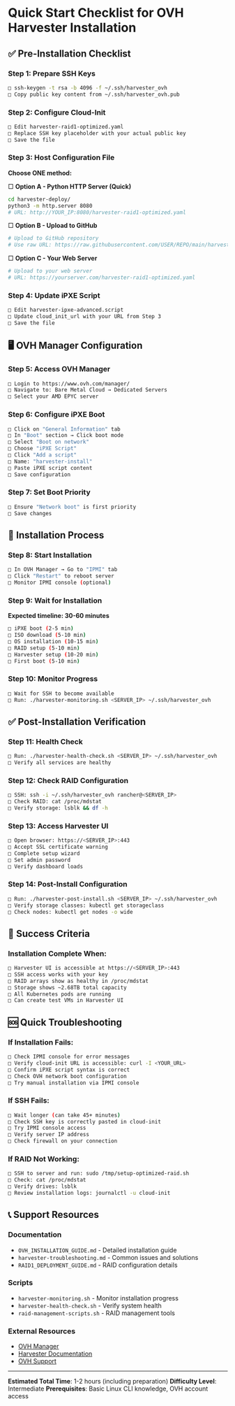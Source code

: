 # Quick Start Checklist for OVH Harvester Installation

## ✅ Pre-Installation Checklist

### Step 1: Prepare SSH Keys
```bash
□ ssh-keygen -t rsa -b 4096 -f ~/.ssh/harvester_ovh
□ Copy public key content from ~/.ssh/harvester_ovh.pub
```

### Step 2: Configure Cloud-Init
```bash
□ Edit harvester-raid1-optimized.yaml
□ Replace SSH key placeholder with your actual public key
□ Save the file
```

### Step 3: Host Configuration File
**Choose ONE method:**

□ **Option A - Python HTTP Server (Quick)**
```bash
cd harvester-deploy/
python3 -m http.server 8080
# URL: http://YOUR_IP:8080/harvester-raid1-optimized.yaml
```

□ **Option B - Upload to GitHub**
```bash
# Upload to GitHub repository
# Use raw URL: https://raw.githubusercontent.com/USER/REPO/main/harvester-raid1-optimized.yaml
```

□ **Option C - Your Web Server**
```bash
# Upload to your web server
# URL: https://yourserver.com/harvester-raid1-optimized.yaml
```

### Step 4: Update iPXE Script
```bash
□ Edit harvester-ipxe-advanced.script
□ Update cloud_init_url with your URL from Step 3
□ Save the file
```

## 🖥️ OVH Manager Configuration

### Step 5: Access OVH Manager
```bash
□ Login to https://www.ovh.com/manager/
□ Navigate to: Bare Metal Cloud → Dedicated Servers
□ Select your AMD EPYC server
```

### Step 6: Configure iPXE Boot
```bash
□ Click on "General Information" tab
□ In "Boot" section → Click boot mode
□ Select "Boot on network"
□ Choose "iPXE Script"
□ Click "Add a script"
□ Name: "harvester-install"
□ Paste iPXE script content
□ Save configuration
```

### Step 7: Set Boot Priority
```bash
□ Ensure "Network boot" is first priority
□ Save changes
```

## 🚀 Installation Process

### Step 8: Start Installation
```bash
□ In OVH Manager → Go to "IPMI" tab
□ Click "Restart" to reboot server
□ Monitor IPMI console (optional)
```

### Step 9: Wait for Installation
**Expected timeline: 30-60 minutes**
```bash
□ iPXE boot (2-5 min)
□ ISO download (5-10 min)
□ OS installation (10-15 min)
□ RAID setup (5-10 min)
□ Harvester setup (10-20 min)
□ First boot (5-10 min)
```

### Step 10: Monitor Progress
```bash
□ Wait for SSH to become available
□ Run: ./harvester-monitoring.sh <SERVER_IP> ~/.ssh/harvester_ovh
```

## ✅ Post-Installation Verification

### Step 11: Health Check
```bash
□ Run: ./harvester-health-check.sh <SERVER_IP> ~/.ssh/harvester_ovh
□ Verify all services are healthy
```

### Step 12: Check RAID Configuration
```bash
□ SSH: ssh -i ~/.ssh/harvester_ovh rancher@<SERVER_IP>
□ Check RAID: cat /proc/mdstat
□ Verify storage: lsblk && df -h
```

### Step 13: Access Harvester UI
```bash
□ Open browser: https://<SERVER_IP>:443
□ Accept SSL certificate warning
□ Complete setup wizard
□ Set admin password
□ Verify dashboard loads
```

### Step 14: Post-Install Configuration
```bash
□ Run: ./harvester-post-install.sh <SERVER_IP> ~/.ssh/harvester_ovh
□ Verify storage classes: kubectl get storageclass
□ Check nodes: kubectl get nodes -o wide
```

## 🎯 Success Criteria

### Installation Complete When:
```bash
□ Harvester UI is accessible at https://<SERVER_IP>:443
□ SSH access works with your key
□ RAID arrays show as healthy in /proc/mdstat
□ Storage shows ~2.68TB total capacity
□ All Kubernetes pods are running
□ Can create test VMs in Harvester UI
```

## 🆘 Quick Troubleshooting

### If Installation Fails:
```bash
□ Check IPMI console for error messages
□ Verify cloud-init URL is accessible: curl -I <YOUR_URL>
□ Confirm iPXE script syntax is correct
□ Check OVH network boot configuration
□ Try manual installation via IPMI console
```

### If SSH Fails:
```bash
□ Wait longer (can take 45+ minutes)
□ Check SSH key is correctly pasted in cloud-init
□ Try IPMI console access
□ Verify server IP address
□ Check firewall on your connection
```

### If RAID Not Working:
```bash
□ SSH to server and run: sudo /tmp/setup-optimized-raid.sh
□ Check: cat /proc/mdstat
□ Verify drives: lsblk
□ Review installation logs: journalctl -u cloud-init
```

## 📞 Support Resources

### Documentation
- `OVH_INSTALLATION_GUIDE.md` - Detailed installation guide
- `harvester-troubleshooting.md` - Common issues and solutions
- `RAID1_DEPLOYMENT_GUIDE.md` - RAID configuration details

### Scripts
- `harvester-monitoring.sh` - Monitor installation progress
- `harvester-health-check.sh` - Verify system health
- `raid-management-scripts.sh` - RAID management tools

### External Resources
- [OVH Manager](https://www.ovh.com/manager/)
- [Harvester Documentation](https://docs.harvesterhci.io/)
- [OVH Support](https://help.ovhcloud.com/)

---

**Estimated Total Time**: 1-2 hours (including preparation)
**Difficulty Level**: Intermediate
**Prerequisites**: Basic Linux CLI knowledge, OVH account access